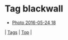 <!--
title: Tag blackwall
date: 2020-06-28T15:02:24.866Z
tags:
-->
# Tag blackwall

 * [Photo 2016-05-24 18](144866489077.md)

| [Tags](tags.md) | [Top](index.md) |
